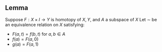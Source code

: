 ## Lemma
Suppose $F:X\times I\to Y$ is homotopy of $X,Y$, and $A$ a subspace of $X$
Let $\sim$ be an equivalence relation on $X$ satisfying:
- $F(a,t)=f(b,t)$ for $a,b\in A$
- $f(a)=F(a,0)$
- $g(a)=F(a,1)$
